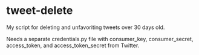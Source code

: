 # tweet-delete
My script for deleting and unfavoriting tweets over 30 days old.

Needs a separate credentials.py file with consumer_key, consumer_secret, access_token, and access_token_secret from Twitter.
